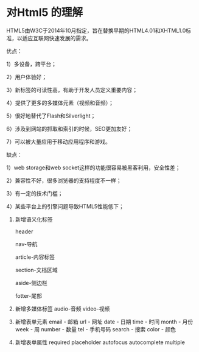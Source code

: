 # 对Html5 的理解

HTML5由W3C于2014年10月指定，旨在替换早期的HTML4.01和XHTML1.0标准，以适应互联网快速发展的需求。

优点：

1）多设备，跨平台；

2）用户体验好；

3）新标签的可读性高，有助于开发人员定义重要内容；

4）提供了更多的多媒体元素（视频和音频）；

5）很好地替代了Flash和Silverlight；

6）涉及到网站的抓取和索引的时候，SEO更加友好；

7）可以被大量应用于移动应用程序和游戏。



缺点：

1）web storage和web socket这样的功能很容易被黑客利用，安全性差；

2）兼容性不好，很多浏览器的支持程度不一样；

3）有一定的技术门槛；

4）某些平台上的引擎问题导致HTML5性能低下；


1. 新增语义化标签

   header

   nav-导航

   article-内容标签

   section-文档区域

   aside-侧边栏

   fotter-尾部

2. 新增多媒体标签
   audio-音频
   video-视频

3. 新增表单元素
   email - 邮箱
   url - 网址
   date - 日期
   time - 时间
   month - 月份
   week - 周
   number - 数量
   tel - 手机号码
   search - 搜索
   color - 颜色

4. 新增表单属性
   required
   placeholder
   autofocus
   autocomplete
   multiple

   